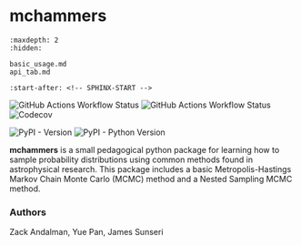 # mchammers

```{toctree}
:maxdepth: 2
:hidden:

basic_usage.md
api_tab.md

```

```{include} ../README.md
:start-after: <!-- SPHINX-START -->
```

![GitHub Actions Workflow Status](https://img.shields.io/github/actions/workflow/status/zandalman/mchammers/ci.yml?logo=Github&label=CI)
![GitHub Actions Workflow Status](https://img.shields.io/github/actions/workflow/status/zandalman/mchammers/cd.yml)
![Codecov](https://img.shields.io/codecov/c/github/zandalman/mchammers?logo=Codecov)

![PyPI - Version](https://img.shields.io/pypi/v/mchammers)
![PyPI - Python Version](https://img.shields.io/pypi/pyversions/mchammers)

**mchammers** is a small pedagogical python package for learning how to sample
probability distributions using common methods found in astrophysical research.
This package includes a basic Metropolis-Hastings Markov Chain Monte Carlo
(MCMC) method and a Nested Sampling MCMC method.

### Authors

Zack Andalman, Yue Pan, James Sunseri

<!-- # Thumbnails gallery

```{nbgallery}
notebooks/test
``` -->
